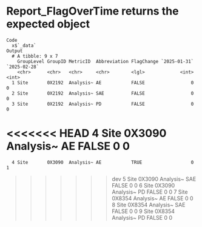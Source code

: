 # Report_FlagOverTime returns the expected object

    Code
      x$`_data`
    Output
      # A tibble: 9 x 7
        GroupLevel GroupID MetricID  Abbreviation FlagChange `2025-01-31` `2025-02-28`
        <chr>      <chr>   <chr>     <chr>        <lgl>             <int>        <int>
      1 Site       0X2192  Analysis~ AE           FALSE                 0            0
      2 Site       0X2192  Analysis~ SAE          FALSE                 0            0
      3 Site       0X2192  Analysis~ PD           FALSE                 0            0
<<<<<<< HEAD
      4 Site       0X3090  Analysis~ AE           FALSE                 0            0
=======
      4 Site       0X3090  Analysis~ AE           TRUE                  0            1
>>>>>>> dev
      5 Site       0X3090  Analysis~ SAE          FALSE                 0            0
      6 Site       0X3090  Analysis~ PD           FALSE                 0            0
      7 Site       0X8354  Analysis~ AE           FALSE                 0            0
      8 Site       0X8354  Analysis~ SAE          FALSE                 0            0
      9 Site       0X8354  Analysis~ PD           FALSE                 0            0

